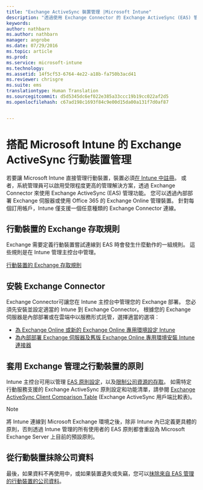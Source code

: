 ```yaml
---
title: "Exchange ActiveSync 裝置管理 |Microsoft Intune"
description: "透過使用 Exchange Connector 的 Exchange ActiveSync (EAS) 管理，來管理行動裝置"
keywords: 
author: nathbarn
ms.author: nathbarn
manager: angrobe
ms.date: 07/29/2016
ms.topic: article
ms.prod: 
ms.service: microsoft-intune
ms.technology: 
ms.assetid: 14f5cf53-6764-4e22-a18b-fa750b3acd41
ms.reviewer: chrisgre
ms.suite: ems
translationtype: Human Translation
ms.sourcegitcommit: d5d5345dc6ef022e385a33ccc19b19cc022af2d5
ms.openlocfilehash: c67ad198c1693f84c9e00d15da00a131f7d0af87


---
```


# 搭配 Microsoft Intune 的 Exchange ActiveSync 行動裝置管理
若要讓 Microsoft Intune 直接管理行動裝置，裝置必須[在 Intune 中註冊](prerequisites-for-enrollment.md)。 或者，系統管理員可以啟用受限程度更高的管理解決方案，透過 Exchange Connector 來使用 Exchange ActiveSync (EAS) 管理功能。 您可以透過內部部署 Exchange 伺服器或使用 Office 365 的 Exchange Online 管理裝置。 針對每個訂用帳戶，Intune 僅支援一個任意種類的 Exchange Connector 連線。

## 行動裝置的 Exchange 存取規則 ##

Exchange 需要定義行動裝置嘗試連線到 EAS 時會發生什麼動作的一組規則。 這些規則是在 Intune 管理主控台中管理。

[行動裝置的 Exchange 存取規則](exchange-access-rules-for-mobile-devices.md)

## 安裝 Exchange Connector
Exchange Connector可讓您在 Intune 主控台中管理您的 Exchange 部署。 您必須先安裝並設定適當的 Intune 到 Exchange Connector。 根據您的 Exchange 伺服器是內部部署或在雲端中以服務形式託管，選擇適當的選項︰

-   [為 Exchange Online 或新的 Exchange Online 專用環境設定 Intune](intune-service-to-service-exchange-connector.md)
-   [為內部部署 Exchange 伺服器及舊版 Exchange Online 專用環境安裝 Intune 連接器](intune-on-premises-exchange-connector.md)


## 套用 Exchange 管理之行動裝置的原則
Intune 主控台可用以管理 [EAS 原則設定](exchange-activesync-policy-settings-in-microsoft-intune.md)，以及[限制公司資源的存取](restrict-access-to-email-and-o365-services-with-microsoft-intune.md)。 如需特定行動服務支援的 Exchange ActiveSync 原則設定和功能清單，請參閱 [Exchange ActiveSync Client Comparison Table](http://go.microsoft.com/fwlink/?LinkId=247270) (Exchange ActiveSync 用戶端比較表)。

> [!NOTE]
> 將 Intune 連線到 Microsoft Exchange 環境之後，除非 Intune 內已定義更具體的原則，否則透過 Intune 管理的所有使用者的 EAS 原則都會重設為 Microsoft Exchange Server 上目前的預設原則。

## 從行動裝置抹除公司資料
最後，如果資料不再使用中，或如果裝置遺失或失竊，您可以[抹除來自 EAS 管理的行動裝置的公司資料](wipe-for-exchange-managed-mobile-devices.md)。



<!--HONumber=Oct16_HO3-->


